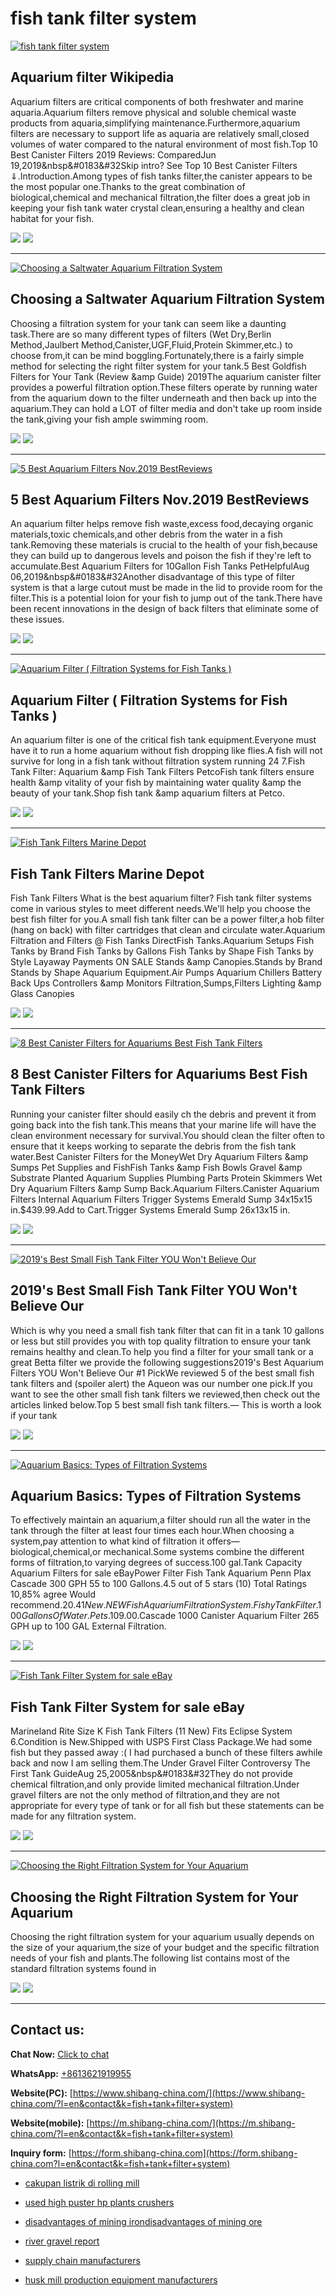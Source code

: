 # fish tank filter system

<a href="https://swt.shibang-china.com/?l=en&img&k=fish+tank+filter+system" target="_blank">![fish tank filter system](http://static.shibang-china.com/all-800x300/1459.jpg)</a>

## Aquarium filter Wikipedia
Aquarium filters are critical components of both freshwater and marine aquaria.Aquarium filters remove physical and soluble chemical waste products from aquaria,simplifying maintenance.Furthermore,aquarium filters are necessary to support life as aquaria are relatively small,closed volumes of water compared to the natural environment of most fish.Top 10 Best Canister Filters 2019 Reviews: ComparedJun 19,2019&nbsp&#0183&#32Skip intro? See Top 10 Best Canister Filters ⇓.Introduction.Among types of fish tanks filter,the canister appears to be the most popular one.Thanks to the great combination of biological,chemical and mechanical filtration,the filter does a great job in keeping your fish tank water crystal clean,ensuring a healthy and clean habitat for your fish.


<a href="https://whatsapp.shibangsoft.com/WhatsApp.php" target="_blank" title="WhatsApp">![](http://static.shibang-china.com/icon/whatsapp.png)</a> <a href="https://swt.shibang-china.com/?l=en&icon&k=fish+tank+filter+system" target="_blank">![](http://static.shibang-china.com/icon/chat-en.png)</a>

---

<a href="https://swt.shibang-china.com/?l=en&img&k=fish+tank+filter+system" target="_blank">![Choosing a Saltwater Aquarium Filtration System](http://static.shibang-china.com/all-800x300/1045.jpg)</a>

## Choosing a Saltwater Aquarium Filtration System
Choosing a filtration system for your tank can seem like a daunting task.There are so many different types of filters (Wet Dry,Berlin Method,Jaulbert Method,Canister,UGF,Fluid,Protein Skimmer,etc.) to choose from,it can be mind boggling.Fortunately,there is a fairly simple method for selecting the right filter system for your tank.5 Best Goldfish Filters for Your Tank (Review &amp Guide) 2019The aquarium canister filter provides a powerful filtration option.These filters operate by running water from the aquarium down to the filter underneath and then back up into the aquarium.They can hold a LOT of filter media and don't take up room inside the tank,giving your fish ample swimming room.


<a href="https://whatsapp.shibangsoft.com/WhatsApp.php" target="_blank" title="WhatsApp">![](http://static.shibang-china.com/icon/whatsapp.png)</a> <a href="https://swt.shibang-china.com/?l=en&icon&k=fish+tank+filter+system" target="_blank">![](http://static.shibang-china.com/icon/chat-en.png)</a>

---

<a href="https://swt.shibang-china.com/?l=en&img&k=fish+tank+filter+system" target="_blank">![5 Best Aquarium Filters Nov.2019 BestReviews](http://static.shibang-china.com/all-800x300/801.jpg)</a>

## 5 Best Aquarium Filters Nov.2019 BestReviews
An aquarium filter helps remove fish waste,excess food,decaying organic materials,toxic chemicals,and other debris from the water in a fish tank.Removing these materials is crucial to the health of your fish,because they can build up to dangerous levels and poison the fish if they're left to accumulate.Best Aquarium Filters for 10Gallon Fish Tanks PetHelpfulAug 06,2019&nbsp&#0183&#32Another disadvantage of this type of filter system is that a large cutout must be made in the lid to provide room for the filter.This is a potential loion for your fish to jump out of the tank.There have been recent innovations in the design of back filters that eliminate some of these issues.


<a href="https://whatsapp.shibangsoft.com/WhatsApp.php" target="_blank" title="WhatsApp">![](http://static.shibang-china.com/icon/whatsapp.png)</a> <a href="https://swt.shibang-china.com/?l=en&icon&k=fish+tank+filter+system" target="_blank">![](http://static.shibang-china.com/icon/chat-en.png)</a>

---

<a href="https://swt.shibang-china.com/?l=en&img&k=fish+tank+filter+system" target="_blank">![Aquarium Filter ( Filtration Systems for Fish Tanks )](http://static.shibang-china.com/all-800x300/135.jpg)</a>

## Aquarium Filter ( Filtration Systems for Fish Tanks )
An aquarium filter is one of the critical fish tank equipment.Everyone must have it to run a home aquarium without fish dropping like flies.A fish will not survive for long in a fish tank without filtration system running 24 7.Fish Tank Filter: Aquarium &amp Fish Tank Filters PetcoFish tank filters ensure health &amp vitality of your fish by maintaining water quality &amp the beauty of your tank.Shop fish tank &amp aquarium filters at Petco.


<a href="https://whatsapp.shibangsoft.com/WhatsApp.php" target="_blank" title="WhatsApp">![](http://static.shibang-china.com/icon/whatsapp.png)</a> <a href="https://swt.shibang-china.com/?l=en&icon&k=fish+tank+filter+system" target="_blank">![](http://static.shibang-china.com/icon/chat-en.png)</a>

---

<a href="https://swt.shibang-china.com/?l=en&img&k=fish+tank+filter+system" target="_blank">![Fish Tank Filters Marine Depot](http://static.shibang-china.com/all-800x300/1291.jpg)</a>

## Fish Tank Filters Marine Depot
Fish Tank Filters What is the best aquarium filter? Fish tank filter systems come in various styles to meet different needs.We'll help you choose the best fish filter for you.A small fish tank filter can be a power filter,a hob filter (hang on back) with filter cartridges that clean and circulate water.Aquarium Filtration and Filters @ Fish Tanks DirectFish Tanks.Aquarium Setups Fish Tanks by Brand Fish Tanks by Gallons Fish Tanks by Shape Fish Tanks by Style Layaway Payments ON SALE Stands &amp Canopies.Stands by Brand Stands by Shape Aquarium Equipment.Air Pumps Aquarium Chillers Battery Back Ups Controllers &amp Monitors Filtration,Sumps,Filters Lighting &amp Glass Canopies


<a href="https://whatsapp.shibangsoft.com/WhatsApp.php" target="_blank" title="WhatsApp">![](http://static.shibang-china.com/icon/whatsapp.png)</a> <a href="https://swt.shibang-china.com/?l=en&icon&k=fish+tank+filter+system" target="_blank">![](http://static.shibang-china.com/icon/chat-en.png)</a>

---

<a href="https://swt.shibang-china.com/?l=en&img&k=fish+tank+filter+system" target="_blank">![8 Best Canister Filters for Aquariums Best Fish Tank Filters](http://static.shibang-china.com/all-800x300/295.jpg)</a>

## 8 Best Canister Filters for Aquariums Best Fish Tank Filters
Running your canister filter should easily ch the debris and prevent it from going back into the fish tank.This means that your marine life will have the clean environment necessary for survival.You should clean the filter often to ensure that it keeps working to separate the debris from the fish tank water.Best Canister Filters for the MoneyWet Dry Aquarium Filters &amp Sumps Pet Supplies and FishFish Tanks &amp Fish Bowls Gravel &amp Substrate Planted Aquarium Supplies Plumbing Parts Protein Skimmers Wet Dry Aquarium Filters &amp Sump Back.Aquarium Filters.Canister Aquarium Filters Internal Aquarium Filters Trigger Systems Emerald Sump 34x15x15 in.$439.99.Add to Cart.Trigger Systems Emerald Sump 26x13x15 in.


<a href="https://whatsapp.shibangsoft.com/WhatsApp.php" target="_blank" title="WhatsApp">![](http://static.shibang-china.com/icon/whatsapp.png)</a> <a href="https://swt.shibang-china.com/?l=en&icon&k=fish+tank+filter+system" target="_blank">![](http://static.shibang-china.com/icon/chat-en.png)</a>

---

<a href="https://swt.shibang-china.com/?l=en&img&k=fish+tank+filter+system" target="_blank">![2019's Best Small Fish Tank Filter YOU Won't Believe Our](http://static.shibang-china.com/all-800x300/599.jpg)</a>

## 2019's Best Small Fish Tank Filter YOU Won't Believe Our
Which is why you need a small fish tank filter that can fit in a tank 10 gallons or less but still provides you with top quality filtration to ensure your tank remains healthy and clean.To help you find a filter for your small tank or a great Betta filter we provide the following suggestions2019's Best Aquarium Filters YOU Won't Believe Our #1 PickWe reviewed 5 of the best small fish tank filters and (spoiler alert) the Aqueon was our number one pick.If you want to see the other small fish tank filters we reviewed,then check out the articles linked below.Top 5 best small fish tank filters.— This is worth a look if your tank


<a href="https://whatsapp.shibangsoft.com/WhatsApp.php" target="_blank" title="WhatsApp">![](http://static.shibang-china.com/icon/whatsapp.png)</a> <a href="https://swt.shibang-china.com/?l=en&icon&k=fish+tank+filter+system" target="_blank">![](http://static.shibang-china.com/icon/chat-en.png)</a>

---

<a href="https://swt.shibang-china.com/?l=en&img&k=fish+tank+filter+system" target="_blank">![Aquarium Basics: Types of Filtration Systems](http://static.shibang-china.com/all-800x300/94.jpg)</a>

## Aquarium Basics: Types of Filtration Systems
To effectively maintain an aquarium,a filter should run all the water in the tank through the filter at least four times each hour.When choosing a system,pay attention to what kind of filtration it offers—biological,chemical,or mechanical.Some systems combine the different forms of filtration,to varying degrees of success.100 gal.Tank Capacity Aquarium Filters for sale eBayPower Filter Fish Tank Aquarium Penn Plax Cascade 300 GPH 55 to 100 Gallons.4.5 out of 5 stars (10) Total Ratings 10,85% agree Would recommend.$20.41 New.NEW Fish Aquarium Filtration System.Fishy Tank Filter.100 Gallons Of Water.Pets.$109.00.Cascade 1000 Canister Aquarium Filter 265 GPH up to 100 GAL External Filtration.


<a href="https://whatsapp.shibangsoft.com/WhatsApp.php" target="_blank" title="WhatsApp">![](http://static.shibang-china.com/icon/whatsapp.png)</a> <a href="https://swt.shibang-china.com/?l=en&icon&k=fish+tank+filter+system" target="_blank">![](http://static.shibang-china.com/icon/chat-en.png)</a>

---

<a href="https://swt.shibang-china.com/?l=en&img&k=fish+tank+filter+system" target="_blank">![Fish Tank Filter System for sale eBay](http://static.shibang-china.com/all-800x300/652.jpg)</a>

## Fish Tank Filter System for sale eBay
Marineland Rite Size K Fish Tank Filters (11 New) Fits Eclipse System 6.Condition is New.Shipped with USPS First Class Package.We had some fish but they passed away :( I had purchased a bunch of these filters awhile back and now I am selling them.The Under Gravel Filter Controversy The First Tank GuideAug 25,2005&nbsp&#0183&#32They do not provide chemical filtration,and only provide limited mechanical filtration.Under gravel filters are not the only method of filtration,and they are not appropriate for every type of tank or for all fish but these statements can be made for any filtration system.


<a href="https://whatsapp.shibangsoft.com/WhatsApp.php" target="_blank" title="WhatsApp">![](http://static.shibang-china.com/icon/whatsapp.png)</a> <a href="https://swt.shibang-china.com/?l=en&icon&k=fish+tank+filter+system" target="_blank">![](http://static.shibang-china.com/icon/chat-en.png)</a>

---

<a href="https://swt.shibang-china.com/?l=en&img&k=fish+tank+filter+system" target="_blank">![Choosing the Right Filtration System for Your Aquarium](http://static.shibang-china.com/all-800x300/334.jpg)</a>

## Choosing the Right Filtration System for Your Aquarium
Choosing the right filtration system for your aquarium usually depends on the size of your aquarium,the size of your budget and the specific filtration needs of your fish and plants.The following list contains most of the standard filtration systems found in

<a href="https://whatsapp.shibangsoft.com/WhatsApp.php" target="_blank" title="WhatsApp">![](http://static.shibang-china.com/icon/whatsapp.png)</a> <a href="https://swt.shibang-china.com/?l=en&icon&k=fish+tank+filter+system" target="_blank">![](http://static.shibang-china.com/icon/chat-en.png)</a>

---
## Contact us:

**Chat Now:** [Click to chat](https://swt.shibang-china.com?l=en&contact&k=fish+tank+filter+system)

**WhatsApp:**  [+8613621919955](https://whatsapp.shibangsoft.com/WhatsApp.php)

**Website(PC):** [https://www.shibang-china.com/](https://www.shibang-china.com/?l=en&contact&k=fish+tank+filter+system)

**Website(mobile):** [https://m.shibang-china.com/](https://m.shibang-china.com/?l=en&contact&k=fish+tank+filter+system)

**Inquiry form:** [https://form.shibang-china.com](https://form.shibang-china.com?l=en&contact&k=fish+tank+filter+system)

* [cakupan listrik di rolling mill](../120/cakupan%20listrik%20di%20rolling%20mill.md)

* [used high puster hp plants crushers](../122/used%20high%20puster%20hp%20plants%20crushers.md)

* [disadvantages of mining irondisadvantages of mining ore](../121/disadvantages%20of%20mining%20irondisadvantages%20of%20mining%20ore.md)

* [river gravel report](../117/river%20gravel%20report.md)

* [supply chain manufacturers](../120/supply%20chain%20manufacturers.md)

* [husk mill production equipment manufacturers](../112/husk%20mill%20production%20equipment%20manufacturers.md)